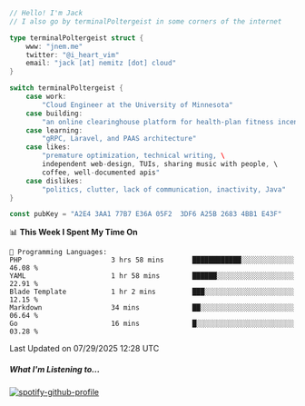 ```go
// Hello! I'm Jack
// I also go by terminalPoltergeist in some corners of the internet

type terminalPoltergeist struct {
    www: "jnem.me"
    twitter: "@i_heart_vim"
    email: "jack [at] nemitz [dot] cloud"
}

switch terminalPoltergeist {
    case work:
        "Cloud Engineer at the University of Minnesota"
    case building:
        "an online clearinghouse platform for health-plan fitness incentive programs"
    case learning:
        "gRPC, Laravel, and PAAS architecture"
    case likes:
        "premature optimization, technical writing, \
        independent web-design, TUIs, sharing music with people, \
        coffee, well-documented apis"
    case dislikes:
        "politics, clutter, lack of communication, inactivity, Java"
}

const pubKey = "A2E4 3AA1 77B7 E36A 05F2  3DF6 A25B 2683 4BB1 E43F"
```

<!--START_SECTION:waka-->
📊 **This Week I Spent My Time On** 

```text
💬 Programming Languages: 
PHP                      3 hrs 58 mins       ████████████░░░░░░░░░░░░░   46.08 % 
YAML                     1 hr 58 mins        ██████░░░░░░░░░░░░░░░░░░░   22.91 % 
Blade Template           1 hr 2 mins         ███░░░░░░░░░░░░░░░░░░░░░░   12.15 % 
Markdown                 34 mins             ██░░░░░░░░░░░░░░░░░░░░░░░   06.64 % 
Go                       16 mins             █░░░░░░░░░░░░░░░░░░░░░░░░   03.28 % 
```


 Last Updated on 07/29/2025 12:28 UTC
<!--END_SECTION:waka-->

##### What I'm Listening to...

[![spotify-github-profile](https://jnem.me/listening-item?maxAge=2592000)](https://jnem.me/listening)
